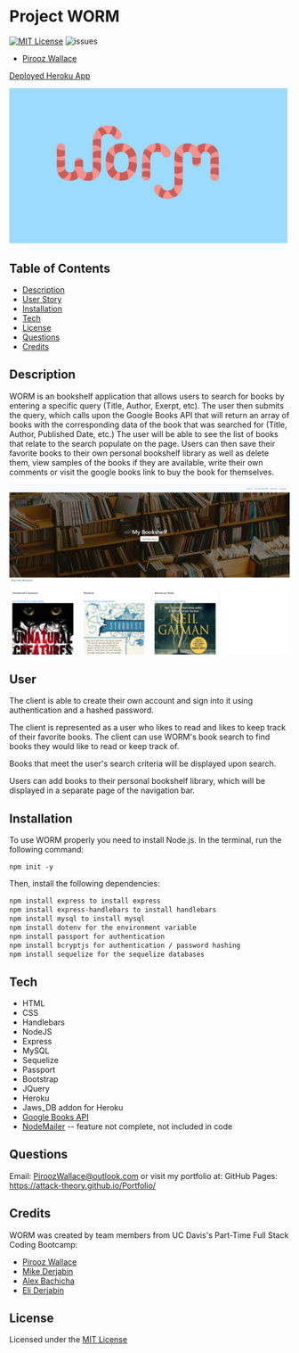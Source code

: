 # Project WORM

[![MIT License](https://img.shields.io/badge/license-MIT-blue.svg)](#license) 
![issues](https://img.shields.io/github/issues/alexbachicha/WORM)

* [Pirooz Wallace](https://github.com/attack-theoRy)

[Deployed Heroku App](https://gentle-sands-52914.herokuapp.com/)


<img src="public/stylesheets/worm2.png" alt="picture of cartoon worm" width="500"/>

## Table of Contents
* [Description](#description)
* [User Story](#User)
* [Installation](#installation)
* [Tech](#tech)
* [License](#license)
* [Questions](#Questions)
* [Credits](#Credits)

## Description

WORM is an bookshelf application that allows users to search for books by entering a specific query (Title, Author, Exerpt, etc). The user then submits the query, which calls upon the Google Books API that will return an array of books with the corresponding data of the book that was searched for (Title, Author, Published Date, etc.) The user will be able to see the list of books that relate to the search populate on the page. Users can then save their favorite books to their own personal bookshelf library as well as delete them, view samples of the books if they are available, write their own comments or visit the google books link to buy the book for themselves.

![SampleBookShelf](SampleBookShelf.png)

## User

The client is able to create their own account and sign into it using authentication and a hashed password. 

The client is represented as a user who likes to read and likes to keep track of their favorite books. The client can use WORM's book search to find books they would like to read or keep track of.

Books that meet the user's search criteria will be displayed upon search.

Users can add books to their personal bookshelf library, which will be displayed in a separate page of the navigation bar. 

## Installation

To use WORM properly you need to install Node.js. In the terminal, run the following command: 

``` 
npm init -y 
```

Then, install the following dependencies:
```
npm install express to install express
npm install express-handlebars to install handlebars
npm install mysql to install mysql
npm install dotenv for the environment variable
npm install passport for authentication
npm install bcryptjs for authentication / password hashing
npm install sequelize for the sequelize databases
```

## Tech

* HTML
* CSS
* Handlebars
* NodeJS
* Express 
* MySQL 
* Sequelize
* Passport
* Bootstrap
* JQuery
* Heroku
* Jaws_DB addon for Heroku
* [Google Books API](https://developers.google.com/books)
* [NodeMailer](https://nodemailer.com/usage/)  -- feature not complete, not included in code


## Questions

Email: PiroozWallace@outlook.com
or visit my portfolio at: GitHub Pages: https://attack-theory.github.io/Portfolio/

## Credits

WORM was created by team members from UC Davis's Part-Time Full Stack Coding Bootcamp: 

* [Pirooz Wallace](https://github.com/attack-theoRy)
* [Mike Derjabin](https://github.com/mikederjabin)
* [Alex Bachicha](https://github.com/alexbachicha)
* [Eli Derjabin](https://github.com/derjabineli)

## License 

Licensed under the [MIT License](LICENSE.txt)
